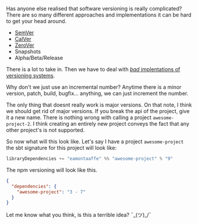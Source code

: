 Has anyone else realised that software versioning is really complicated? There are so many different approaches and implementations it can be hard to get your head around.

- [SemVer](https://semver.org/)
- [CalVer](https://calver.org/)
- [ZeroVer](https://0ver.org/)
- Snapshots
- Alpha/Beta/Release

There is a lot to take in. Then we have to deal with [*bad* implentations of versioning systems](https://gist.github.com/jashkenas/cbd2b088e20279ae2c8e).

Why don't we just use an incremental number? Anytime there is a minor version, patch, build, bugfix... anything, we can just increment the number. 

The only thing that doesnt really work is major versions. On that note, I think we should get rid of major versions. If you break the api of the project, give it a new name. There is nothing wrong with calling a project `awesome-project-2`. I think creating an entirely new project conveys the fact that any other project's is not supported.

So now what will this look like. Let's say I have a project `awesome-project` the sbt signature for this project will look like:

```scala
libraryDependencies += "eamontaaffe" %% "awesome-project" % "9"
```

The npm versioning will look like this.

```json
{ 
  "dependencies": {
    "awesome-project": "3 - 7"
  }
}
```

Let me know what you think, is this a terrible idea? ¯\_(ツ)_/¯
